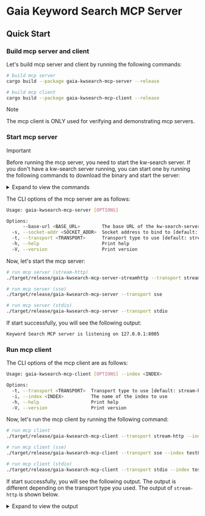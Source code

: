 # Gaia Keyword Search MCP Server

## Quick Start

### Build mcp server and client

Let's build mcp server and client by running the following commands:

```bash
# build mcp server
cargo build --package gaia-kwsearch-mcp-server --release

# build mcp client
cargo build --package gaia-kwsearch-mcp-client --release
```

> [!NOTE]
> The mcp client is ONLY used for verifying and demonstrating mcp servers.

### Start mcp server

> [!IMPORTANT]
>
> Before running the mcp server, you need to start the kw-search server. If you don't have a kw-search server running, you can start one by running the following commands to download the binary and start the server:
>
> <details><summary>Expand to view the commands</summary>
>
> ```bash
> export VERSION=0.2.0
>
> # macOS on Apple Silicon
> curl -LO https://github.com/LlamaEdge/kw-search-server/releases/download/{$VERSION}/kw-search-server-apple-aarch64-darwin.tar.gz
> tar -xvzf kw-search-server-apple-aarch64-darwin.tar.gz kw-search-server
>
> # macOS on Intel
> curl -LO https://github.com/LlamaEdge/kw-search-server/releases/download/{$VERSION}/kw-search-server-apple-x86_64-darwin.tar.gz
> tar -xvzf kw-search-server-apple-x86_64-darwin.tar.gz kw-search-server
>
> # Linux (x86_64)
> curl -LO https://github.com/LlamaEdge/kw-search-server/releases/download/{$VERSION}/kw-search-server-linux-x86_64-unknown-gnu.tar.gz
> tar -xvzf kw-search-server-linux-x86_64-unknown-gnu.tar.gz kw-search-server
>
> # Linux (aarch64)
> curl -LO https://github.com/LlamaEdge/kw-search-server/releases/download/{$VERSION}/kw-search-server-linux-aarch64-unknown-gnu.tar.gz
> tar -xvzf kw-search-server-linux-aarch64-unknown-gnu.tar.gz kw-search-server
>
> # start kw-search-server on default port 12306
> ./kw-search-server
> ```
>
> </details>

The CLI options of the mcp server are as follows:

```bash
Usage: gaia-kwsearch-mcp-server [OPTIONS]

Options:
      --base-url <BASE_URL>        The base URL of the kw-search-server [default: http://127.0.0.1:12306]
  -s, --socket-addr <SOCKET_ADDR>  Socket address to bind to [default: 127.0.0.1:8005]
  -t, --transport <TRANSPORT>      Transport type to use [default: stream-http] [possible values: stdio, sse, stream-http]
  -h, --help                       Print help
  -V, --version                    Print version
```

Now, let's start the mcp server:

```bash
# run mcp server (stream-http)
./target/release/gaia-kwsearch-mcp-server-streamhttp --transport stream-http

# run mcp server (sse)
./target/release/gaia-kwsearch-mcp-server --transport sse

# run mcp server (stdio)
./target/release/gaia-kwsearch-mcp-server --transport stdio
```

If start successfully, you will see the following output:

```bash
Keyword Search MCP server is listening on 127.0.0.1:8005
```

### Run mcp client

The CLI options of the mcp client are as follows:

```bash
Usage: gaia-kwsearch-mcp-client [OPTIONS] --index <INDEX>

Options:
  -t, --transport <TRANSPORT>  Transport type to use [default: stream-http] [possible values: stdio, sse, stream-http]
  -i, --index <INDEX>          The name of the index to use
  -h, --help                   Print help
  -V, --version                Print version
```

Now, let's run the mcp client by running the following command:

```bash
# run mcp client
./target/release/gaia-kwsearch-mcp-client --transport stream-http --index test01

# run mcp client (sse)
./target/release/gaia-kwsearch-mcp-client --transport sse --index test01

# run mcp client (stdio)
./target/release/gaia-kwsearch-mcp-client --transport stdio --index test01
```

If start successfully, you will see the following output. The output is different depending on the transport type you used. The output of `stream-http` is shown below.

<details><summary>Expand to view the output</summary>

```console
2025-06-11T08:08:47.654136Z  INFO gaia_kwsearch_mcp_client: 227: Connecting to Gaia KeywordSearch MCP server via stream-http: http://127.0.0.1:8005/mcp
2025-06-11T08:08:47.669158Z  INFO serve_inner: rmcp::service: 541: Service initialized as client peer_info=Some(InitializeResult { protocol_version: ProtocolVersion("2025-03-26"), capabilities: ServerCapabilities { experimental: None, logging: None, completions: None, prompts: None, resources: None, tools: Some(ToolsCapability { list_changed: None }) }, server_info: Implementation { name: "rmcp", version: "0.1.5" }, instructions: Some("A MCP server that can access the KeywordSearch database") })
2025-06-11T08:08:47.669191Z  INFO gaia_kwsearch_mcp_client: 247: Connected to server: Some(
    InitializeResult {
        protocol_version: ProtocolVersion(
            "2025-03-26",
        ),
        capabilities: ServerCapabilities {
            experimental: None,
            logging: None,
            completions: None,
            prompts: None,
            resources: None,
            tools: Some(
                ToolsCapability {
                    list_changed: None,
                },
            ),
        },
        server_info: Implementation {
            name: "rmcp",
            version: "0.1.5",
        },
        instructions: Some(
            "A MCP server that can access the KeywordSearch database",
        ),
    },
)
2025-06-11T08:08:47.670977Z  INFO gaia_kwsearch_mcp_client: 251: {
  "tools": [
    {
      "name": "create_index",
      "description": "Create an index in the KeywordSearch database",
      "inputSchema": {
        "definitions": {
          "KwDocumentInput": {
            "properties": {
              "content": {
                "description": "the content of the document",
                "type": "string"
              },
              "title": {
                "description": "the title of the document",
                "nullable": true,
                "type": "string"
              }
            },
            "required": [
              "content"
            ],
            "type": "object"
          }
        },
        "properties": {
          "documents": {
            "description": "the documents to index",
            "items": {
              "$ref": "#/components/schemas/KwDocumentInput"
            },
            "type": "array"
          },
          "name": {
            "description": "the name of the index to create",
            "nullable": true,
            "type": "string"
          }
        },
        "required": [
          "documents"
        ],
        "title": "CreateIndexRequest",
        "type": "object"
      }
    },
    {
      "name": "search_documents",
      "description": "Search for documents in the KeywordSearch database",
      "inputSchema": {
        "properties": {
          "index_name": {
            "description": "the index to search",
            "type": "string"
          },
          "limit": {
            "description": "the number of results to return",
            "format": "uint",
            "minimum": 0.0,
            "type": "integer"
          },
          "query": {
            "description": "the query to search for",
            "type": "string"
          }
        },
        "required": [
          "index_name",
          "limit",
          "query"
        ],
        "title": "SearchDocumentsRequest",
        "type": "object"
      }
    }
  ]
}
2025-06-11T08:08:47.886377Z  INFO gaia_kwsearch_mcp_client: 289: create index response:
{
  "content": [
    {
      "type": "text",
      "text": "{\"index_name\":\"test01\",\"results\":[{\"filename\":\"section 1\",\"status\":\"indexed\"},{\"filename\":\"section 2\",\"status\":\"indexed\"}]}"
    }
  ],
  "isError": false
}
2025-06-11T08:08:47.886410Z  INFO gaia_kwsearch_mcp_client: 295: create index response:
CreateIndexResponse { index_name: Some("test01"), results: [KwDocumentResult { filename: Some("section 1"), status: "indexed", error: None }, KwDocumentResult { filename: Some("section 2"), status: "indexed", error: None }] }
2025-06-11T08:08:47.894065Z  INFO gaia_kwsearch_mcp_client: 311: search documents response:
{
  "content": [
    {
      "type": "text",
      "text": "{\"hits\":[{\"title\":\"section 1\",\"content\":\"Gaianet is revolutionizing the AI landscape with a distributed AI infrastructure that seeks to decentralize the dominance of major players such as OpenAI, Google, and Anthropic. By leveraging a network of edge-computing nodes owned by individuals around the world, Gaianet enables hosting of both open-source and finely-tuned models. This infrastructure is designed to cater to diverse AI demands, offering a scalable alternative to traditional centralized servers.\",\"score\":0.2501709759235382},{\"title\":\"section 2\",\"content\":\"The inception of Gaianet is driven by the necessity to address key issues in the current AI industry: censorship and bias in AI outputs, lack of privacy for user data, and the high costs associated with accessing and developing on centralized AI models. These challenges have restricted the dissemination of unbiased information, compromised data security, and erected barriers to innovation and broader application of AI technologies.\",\"score\":0.18627282977104187}]}"
    }
  ],
  "isError": false
}
2025-06-11T08:08:47.894091Z  INFO gaia_kwsearch_mcp_client: 316: search documents response:
SearchDocumentsResponse { hits: [KwSearchHit { title: "section 1", content: "Gaianet is revolutionizing the AI landscape with a distributed AI infrastructure that seeks to decentralize the dominance of major players such as OpenAI, Google, and Anthropic. By leveraging a network of edge-computing nodes owned by individuals around the world, Gaianet enables hosting of both open-source and finely-tuned models. This infrastructure is designed to cater to diverse AI demands, offering a scalable alternative to traditional centralized servers.", score: 0.2501709759235382 }, KwSearchHit { title: "section 2", content: "The inception of Gaianet is driven by the necessity to address key issues in the current AI industry: censorship and bias in AI outputs, lack of privacy for user data, and the high costs associated with accessing and developing on centralized AI models. These challenges have restricted the dissemination of unbiased information, compromised data security, and erected barriers to innovation and broader application of AI technologies.", score: 0.18627282977104187 }] }
2025-06-11T08:08:47.894129Z  INFO rmcp::service: 625: task cancelled
2025-06-11T08:08:47.894346Z  INFO rmcp::service: 811: serve finished quit_reason=Cancelled
```

</details>
